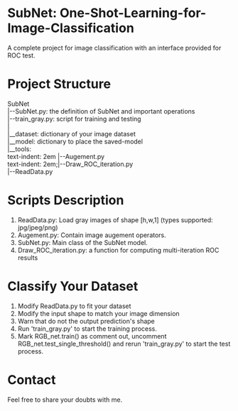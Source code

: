 # SubNet: One-Shot-Learning-for-Image-Classification
A complete project for image classification with an interface provided for ROC test.

# Project Structure
SubNet  <br />
|--SubNet.py: the definition of SubNet and important operations  <br />
|--train_gray.py: script for training and testing  <br />
|  <br />
|__dataset: dictionary of your image dataset  <br />
|__model: dictionary to place the saved-model  <br />
|__tools:  <br />
text-indent: 2em |--Augement.py  <br />
text-indent: 2em;|--Draw_ROC_iteration.py  <br />
     |--ReadData.py  <br />

# Scripts Description
1. ReadData.py: Load gray images of shape [h,w,1] (types supported: jpg/jpeg/png)
2. Augement.py: Contain image augement operators.
3. SubNet.py:  Main class of the SubNet model.
4. Draw_ROC_iteration.py: a function for computing multi-iteration ROC results

# Classify Your Dataset
1. Modify ReadData.py to fit your dataset
2. Modify the input shape to match your image dimension
3. Warn that do not the output prediction's shape
4. Run 'train_gray.py' to start the training process.
5. Mark RGB_net.train() as comment out, uncomment RGB_net.test_single_threshold() and rerun 'train_gray.py' to start the test process.

# Contact
Feel free to share your doubts with me.
